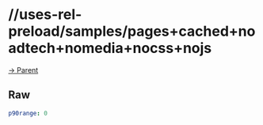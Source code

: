 
# //uses-rel-preload/samples/pages+cached+noadtech+nomedia+nocss+nojs

[→ Parent](../..)


## Raw


```yaml
p90range: 0

```

